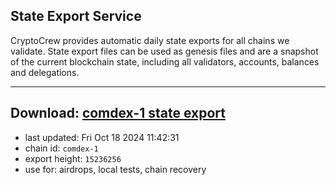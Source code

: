 ## State Export Service
CryptoCrew provides automatic daily state exports for all chains we validate. State export files can be used as genesis files and are a snapshot of the current blockchain state, including all validators, accounts, balances and delegations.

---
**Download: [comdex-1 state export](https://dl-eu2.ccvalidators.com/SERVICE/comdex/comdex-1_export_15236256.json)**
---

- last updated: Fri Oct 18 2024 11:42:31
- chain id: `comdex-1`
- export height: `15236256`
- use for: airdrops, local tests, chain recovery
